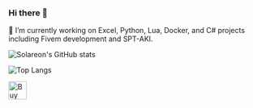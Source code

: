 ### Hi there 👋

🔭 I’m currently working on Excel, Python, Lua, Docker, and C# projects including Fivem development and SPT-AKI.

![Solareon's GitHub stats](https://github-readme-stats.vercel.app/api?username=solareon&show_icons=true&theme=github_dark)

![Top Langs](https://github-readme-stats.vercel.app/api/top-langs/?username=solareon&layout=donut&theme=github_dark)
<br>

<a href='https://ko-fi.com/N4N4VO0AM' target='_blank'><img height='36' style='border:0px;height:36px;' src='https://storage.ko-fi.com/cdn/kofi2.png?v=3' border='0' alt='Buy Me a Coffee at ko-fi.com' /></a>
